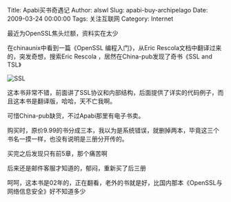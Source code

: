 Title: Apabi买书奇遇记
Author: alswl
Slug: apabi-buy-archipelago
Date: 2009-03-24 00:00:00
Tags: 关注互联网
Category: Internet

最近为OpenSSL焦头烂额，资料实在太少

在chinaunix中看到一篇《OpenSSL 编程入门》，从Eric Rescola文档中翻译过来的，突发奇想，搜索Eric Rescola
，居然在China-pub发现了奇书《SSL and TSL》

![SSL](http://images.china-pub.com/ebook/7995/zcover.jpg)

这本书非常不错，前面讲了SSL协议和内部结构，后面提供了详实的代码例子，而且这本书是翻译版，哈哈，天不亡我啊。

可惜China-pub缺货，不过Apabi那里有电子书卖。

购买时，原价9.99的书分成三本，我以为是系统错误，就删掉两本，毕竟这三个书名一摸一样，也没有说明是三册分开传的。

买完之后发现只有前5章，那个痛苦啊

后来还是邮件客服才知道的，郁闷，重新买了后三册

呵呵，这本书是02年的，正在翻看，老外的书就是好，比国内那本《OpenSSL与网络信息安全》好不知道多少

